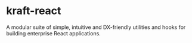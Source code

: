 # kraft-react
A modular suite of simple, intuitive and DX-friendly utilities and hooks for building enterprise React applications.
